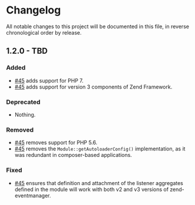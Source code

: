 # Changelog

All notable changes to this project will be documented in this file, in reverse chronological order by release.

## 1.2.0 - TBD

### Added

- [#45](https://github.com/zfcampus/zf-api-problem/pull/45) adds support for PHP 7.
- [#45](https://github.com/zfcampus/zf-api-problem/pull/45) adds support for
  version 3 components of Zend Framework.

### Deprecated

- Nothing.

### Removed

- [#45](https://github.com/zfcampus/zf-api-problem/pull/45) removes support for
  PHP 5.6.
- [#45](https://github.com/zfcampus/zf-api-problem/pull/45) removes the
  `Module::getAutoloaderConfig()` implementation, as it was redundant in
  composer-based applications.

### Fixed

- [#45](https://github.com/zfcampus/zf-api-problem/pull/45) ensures that
  definition and attachment of the listener aggregates defined in the module
  will work with both v2 and v3 versions of zend-eventmanager.
